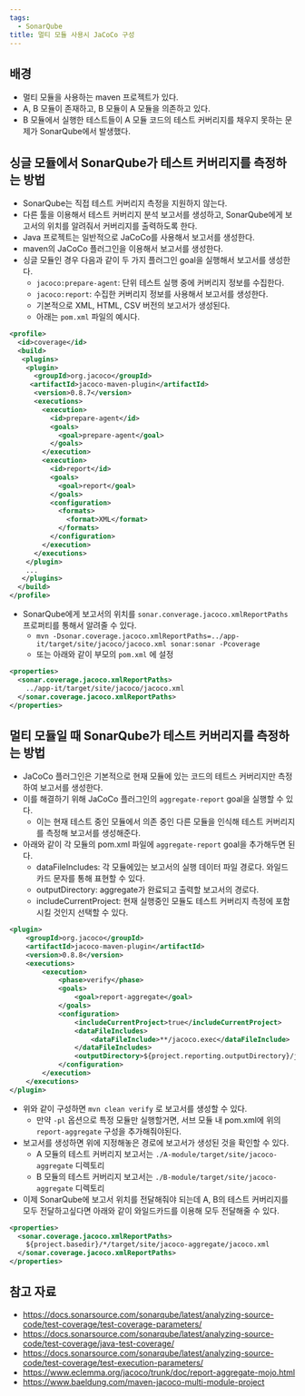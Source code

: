 ```yaml
---
tags:
  - SonarQube
title: 멀티 모듈 사용시 JaCoCo 구성
---
```



## 배경

- 멀티 모듈을 사용하는 maven 프로젝트가 있다.
- A, B 모듈이 존재하고, B 모듈이 A 모듈을 의존하고 있다.
- B 모듈에서 실행한 테스트들이 A 모듈 코드의 테스트 커버리지를 채우지 못하는 문제가 SonarQube에서 발생했다.

## 싱글 모듈에서 SonarQube가 테스트 커버리지를 측정하는 방법

- SonarQube는 직접 테스트 커버리지 측정을 지원하지 않는다.
- 다른 툴을 이용해서 테스트 커버리지 분석 보고서를 생성하고, SonarQube에게 보고서의 위치를 알려줘서 커버리지를 출력하도록 한다.
- Java 프로젝트는 일반적으로 JaCoCo를 사용해서 보고서를 생성한다.
- maven의 JaCoCo 플러그인을 이용해서 보고서를 생성한다.
- 싱글 모듈인 경우 다음과 같이 두 가지 플러그인 goal을 실행해서 보고서를 생성한다.
	- `jacoco:prepare-agent`: 단위 테스트 실행 중에 커버리지 정보를 수집한다.
	- `jacoco:report`: 수집한 커버리지 정보를 사용해서 보고서를 생성한다.
	- 기본적으로 XML, HTML, CSV 버전의 보고서가 생성된다.
	- 아래는 `pom.xml` 파일의 예시다.

```xml
<profile>
  <id>coverage</id>
  <build>
   <plugins>
    <plugin>
      <groupId>org.jacoco</groupId>
     <artifactId>jacoco-maven-plugin</artifactId>
      <version>0.8.7</version>
      <executions>
        <execution>
          <id>prepare-agent</id>
          <goals>
            <goal>prepare-agent</goal>
          </goals>
        </execution>
        <execution>
          <id>report</id>
          <goals>
            <goal>report</goal>
          </goals>
          <configuration>
            <formats>
              <format>XML</format>
            </formats>
          </configuration>
        </execution>
      </executions>
    </plugin>
    ...
   </plugins>
  </build>
</profile>
```

- SonarQube에게 보고서의 위치를 `sonar.converage.jacoco.xmlReportPaths` 프로퍼티를 통해서 알려줄 수 있다.
	- `mvn -Dsonar.coverage.jacoco.xmlReportPaths=../app-it/target/site/jacoco/jacoco.xml sonar:sonar -Pcoverage`
	- 또는 아래와 같이 부모의 `pom.xml` 에 설정

```xml
<properties>
  <sonar.coverage.jacoco.xmlReportPaths>
    ../app-it/target/site/jacoco/jacoco.xml
  </sonar.coverage.jacoco.xmlReportPaths>
</properties>
```

## 멀티 모듈일 때 SonarQube가 테스트 커버리지를 측정하는 방법

- JaCoCo 플러그인은 기본적으로 현재 모듈에 있는 코드의 테트스 커버리지만 측정하여 보고서를 생성한다.
- 이를 해결하기 위해 JaCoCo 플러그인의 `aggregate-report` goal을 실행할 수 있다.
	- 이는 현재 테스트 중인 모듈에서 의존 중인 다른 모듈을 인식해 테스트 커버리지를 측정해 보고서를 생성해준다.
- 아래와 같이 각 모듈의 pom.xml 파일에 `aggregate-report` goal을 추가해두면 된다.
	- dataFileIncludes: 각 모듈에있는 보고서의 실행 데이터 파일 경로다. 와일드카드 문자를 통해 표현할 수 있다.
	- outputDirectory: aggregate가 완료되고 출력할 보고서의 경로다.
	- includeCurrentProject: 현재 실행중인 모듈도 테스트 커버리지 측정에 포함시킬 것인지 선택할 수 있다.

```xml
<plugin>
    <groupId>org.jacoco</groupId>
    <artifactId>jacoco-maven-plugin</artifactId>
    <version>0.8.8</version>
    <executions>
        <execution>
            <phase>verify</phase>
            <goals>
                <goal>report-aggregate</goal>
            </goals>
            <configuration>
	            <includeCurrentProject>true</includeCurrentProject>
                <dataFileIncludes>
                    <dataFileInclude>**/jacoco.exec</dataFileInclude>
                </dataFileIncludes>
                <outputDirectory>${project.reporting.outputDirectory}/jacoco-aggregate</outputDirectory>
            </configuration>
        </execution>
    </executions>
</plugin>
```

- 위와 같이 구성하면 `mvn clean verify` 로 보고서를 생성할 수 있다.
	- 만약 `-pl` 옵션으로 특정 모듈만 실행할거면, 서브 모듈 내 pom.xml에 위의 `report-aggregate` 구성을 추가해줘야된다.
- 보고서를 생성하면 위에 지정해놓은 경로에 보고서가 생성된 것을 확인할 수 있다.
	- A 모듈의 테스트 커버리지 보고서는 `./A-module/target/site/jacoco-aggregate` 디렉토리
	- B 모듈의 테스트 커버리지 보고서는 `./B-module/target/site/jacoco-aggregate` 디렉토리
- 이제 SonarQube에 보고서 위치를 전달해줘야 되는데 A, B의 테스트 커버리지를 모두 전달하고싶다면 아래와 같이 와일드카드를 이용해 모두 전달해줄 수 있다.

```xml
<properties>
  <sonar.coverage.jacoco.xmlReportPaths>
    ${project.basedir}/*/target/site/jacoco-aggregate/jacoco.xml
  </sonar.coverage.jacoco.xmlReportPaths>
</properties>
```

## 참고 자료

- https://docs.sonarsource.com/sonarqube/latest/analyzing-source-code/test-coverage/test-coverage-parameters/
- https://docs.sonarsource.com/sonarqube/latest/analyzing-source-code/test-coverage/java-test-coverage/
- https://docs.sonarsource.com/sonarqube/latest/analyzing-source-code/test-coverage/test-execution-parameters/
- https://www.eclemma.org/jacoco/trunk/doc/report-aggregate-mojo.html
- https://www.baeldung.com/maven-jacoco-multi-module-project
